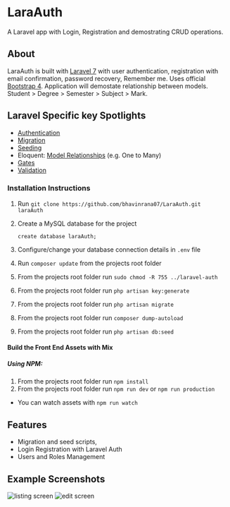 # LaraAuth

A Laravel app with Login, Registration and demostrating CRUD operations. 
## About

LaraAuth is built with [Laravel 7](https://laravel.com/docs/7.x/authentication) with user authentication, registration with email confirmation, password recovery, Remember me. Uses official [Bootstrap 4](https://getbootstrap.com/docs/4.5/). Application will demostate relationship between models. Student > Degree > Semester > Subject > Mark.

## Laravel Specific key Spotlights
- [Authentication](https://laravel.com/docs/7.x/authentication#introduction)
- [Migration](https://laravel.com/docs/7.x/migrations)
- [Seeding](https://laravel.com/docs/7.x/seeding)
- Eloquent: [Model Relationships](https://laravel.com/docs/7.x/eloquent-relationships) (e.g. One to Many)
- [Gates](https://laravel.com/docs/7.x/authorization#gates)
- [Validation](https://laravel.com/docs/7.x/validation)

### Installation Instructions
1. Run `git clone https://github.com/bhavinrana07/LaraAuth.git laraAuth`
2. Create a MySQL database for the project
    
     ```create database laraAuth;```
     
4. Configure/change your database connection details in `.env` file
5. Run `composer update` from the projects root folder

7. From the projects root folder run `sudo chmod -R 755 ../laravel-auth`
8. From the projects root folder run `php artisan key:generate`
9. From the projects root folder run `php artisan migrate`
10. From the projects root folder run `composer dump-autoload`
11. From the projects root folder run `php artisan db:seed`

#### Build the Front End Assets with Mix
##### Using NPM:
1. From the projects root folder run `npm install`
2. From the projects root folder run `npm run dev` or `npm run production`
  * You can watch assets with `npm run watch`


## Features
- Migration and seed scripts, 
- Login Registration with Laravel Auth
- Users and Roles Management 

## Example Screenshots
![listing screen](listing_screen.png)
![edit screen](edit_screen.png)




